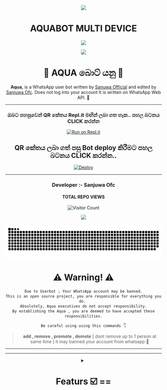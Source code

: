 <div align="center">		

<img src= "https://camo.githubusercontent.com/71b837571c48af3aa60a73dbc9d5936aa359d78efbfa8a6743cbbbc16b80ef4d/68747470733a2f2f63646e2e646973636f72646170702e636f6d2f6174746163686d656e74732f3830353930323039333930363630383138362f3830353931333937323533353539303932322f74656e6f722e676966"/>
</p>


# AQUABOT MULTI DEVICE 

<p align="center"> <a href="github.com/Sanjuwa22"><img align="center" src="https://telegra.ph/file/85fe740b2385a55178500.jpg"/></a>
 <p align="center">
</p>
<p align='center'>
    </p>

<p align="center">
  <img src="https://readme-typing-svg.herokuapp.com/?lines=AQUA+BOT+MD+🇱🇰&font=Fira%20Code&center=true&width=380&height=50">

    

<h1> 🔎 AQUA බොට් යනු 🔎</h1>

**Aqua,** is a WhatsApp user bot written by [Sanuwa Official](https://github.com/sanuwaofficial) and edited by [Sanjuwa Ofc](https://github.com/Sanjuwa22). Does not log into your account It is written on WhatsApp Web API. 🍂

---






### ඔබට පහසුවෙන් QR කේතය Repl.it මඟින් ලබා ගත හැක.. පහල බටනය CLICK කරන්න

[![Run on Repl.it](https://repl.it/badge/github/quiec/whatsasena)](https://replit.com/@MagmaGaming/AQUABOT-MDV2?v=1)

## QR කේතය ලබා ගත් පසු Bot deploy කිරීමට පහල බටනය CLICK කරන්න..

[![Deploy](https://www.herokucdn.com/deploy/button.svg)](https://heroku.com/deploy?template=https://github.com/Sanjuwa22/AQUA)

---------------------------------   

 ###  Developer :- Sanjuwa Ofc 


  #### TOTAL REPO VIEWS
![Visitor Count](https://profile-counter.glitch.me/Sanjuwa22/count.svg)
</p>

<div align="center">		

<img src= "https://camo.githubusercontent.com/71b837571c48af3aa60a73dbc9d5936aa359d78efbfa8a6743cbbbc16b80ef4d/68747470733a2f2f63646e2e646973636f72646170702e636f6d2f6174746163686d656e74732f3830353930323039333930363630383138362f3830353931333937323533353539303932322f74656e6f722e676966"/>
</p>


<div align="center">

 [![Run on Repl.it](https://github.com/Platane/snk/raw/output/github-contribution-grid-snake.svg)](https://replit.com/@ALPHAOFFICIAL/V5)


<h1> ⚠️ Warning! ⚠️️</h1>

```
Due to Userbot ; Your WhatsApp account may be banned.
This is an open source project, you are responsible for everything you do. 
Absolutely, Aqua executives do not accept responsibility.
By establishing the Aqua , you are deemed to have accepted these responsibilities.
```

`Be careful using using this commands 👇`
> **add , remove , promote , demote**
[ dont remove up to 1 person at same time ]
it may banned your account from whatsapp 🚫

</div>

_ _ _

---

<details>
<summary><b><h1 align="center">Featurs ☑️ ==</h1></b></summary>
<p align="left">

`🤹️ command:` .song <br>
`📍 description:` Download Songs. <br>

`🤹️ command:` .video <br>
`📍 description:` Download Videos. 

`🤹️ command:` .tiktok <br>
`📍 description:` Download Tiktok Videos. 

`🤹️ command:` .fb<br>
`📍 description:` Download Facebook Videos. 

`🤹️ command:` .ig <br>
`📍 description:` Download Instagram Videos. 

`🤹️ command:` .mediafire <br>
`📍 description:` Download Mediafire Files. 

`🤹️ command:` .downapk<br>
`📍 description:` Download Apks. 

`🤹️ command:` .findapk <br>
`📍 description:`  Search Apps. 

`🤹️ command:` .img<br>
`📍 description:` Download Images. 

`🤹️ command:` .getyt <br>
`📍 description:` Search Video In Youtube. 

`🤹️ command:` .add<br>
`📍 description:` Adds someone to the group. 

`🤹️ command:` .promote <br>
`📍 description:` Makes any person an admin. 

`🤹️ command:` .demote <br>
`📍 description:` Takes the authority of any admin. 

`🤹️ command:` .mute <br>
`📍 description:` Mute the group chat. Only the admins can send a message.
⌨️ Example: .mute & .mute 5m etc 

`🤹️ command:` .unmute <br>
`📍 description:` Unmute the group chat. Anyone can send a message. 

`🤹️ command:` .alive <br>
`📍 description:` Check Bot Online. 

`🤹️ command:` .update <br>
`📍 description:` Bot Updates.. 

`🤹️ command:` .sticker <br>
`📍 description:` Create Sticker. 

`🤹️ command:` .removebg <br>
`📍 description:` Image Background Remove. 

